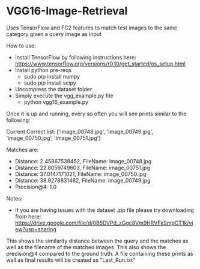 # VGG16-Image-Retrieval
Uses TensorFlow and FC2 features to match test images to the same category given a query image as input

How to use:
* Install TensorFlow by following instructions here: https://www.tensorflow.org/versions/r0.10/get_started/os_setup.html
* Install python pre-reqs
  * sudo pip install numpy
  * sudo pip install scipy
* Uncompress the dataset folder
* Simply execute the vgg_example.py file
  * python vgg16_example.py

Once it is up and running, every so often you will see prints similar to the following:

Current Correct list: ['image_00748.jpg', 'image_00749.jpg', 'image_00750.jpg', 'image_00751.jpg']

Matches are:
 * Distance: 2.45867538452, FileName: image_00748.jpg
 * Distance: 22.8059749603, FileName: image_00751.jpg
 * Distance: 37.0147171021, FileName: image_00750.jpg
 * Distance: 38.9278831482, FileName: image_00749.jpg
 * Precision@4: 1.0

Notes:
 * If you are having issues with the dataset .zip file please try downloading from here: https://drive.google.com/file/d/0B5DVPd_zGgc8Vm9HRVFkSmpCT1k/view?usp=sharing

This shows the similarity distance between the query and the matches as well as the filename of the matched images. 
This also shows the precision@4 compared to the ground truth. A file containing these prints as well as final results
will be created as "Last_Run.txt"

